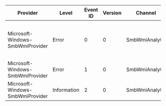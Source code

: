 Provider                          |  Level        |  Event ID  |  Version  |  Channel         |  Task  |  Opcode  |  Keyword  |  Message
----------------------------------|---------------|------------|-----------|------------------|--------|----------|-----------|------------------------------------------------------------------------------
Microsoft-Windows-SmbWmiProvider  |  Error        |  0         |  0        |  SmbWmiAnalytic  |        |          |           |  Function {FunctionName} returned MI error {MiError} Win32 Error {Win32Error}
Microsoft-Windows-SmbWmiProvider  |  Error        |  1         |  0        |  SmbWmiAnalytic  |        |          |           |  {Message}
Microsoft-Windows-SmbWmiProvider  |  Information  |  2         |  0        |  SmbWmiAnalytic  |        |          |           |  {Message}